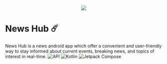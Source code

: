 <div align="center">
</br>
<img src="https://firebasestorage.googleapis.com/v0/b/parent-splash-screen.appspot.com/o/news-hub-logo.png?alt=media&token=0ed29f71-495a-40ab-9c9c-2d3a71a4fe24"/>
</div>

# News Hub ☄️
News Hub is a news android app which offer a convenient and user-friendly way to stay informed about current events, breaking news, and topics of interest in real-time. 
<img alt="API" src="https://img.shields.io/badge/Api%2021+-50f270?logo=android&logoColor=black&style=for-the-badge"/></a>
  <img alt="Kotlin" src="https://img.shields.io/badge/Kotlin-a503fc?logo=kotlin&logoColor=white&style=for-the-badge"/></a>
  <img alt="Jetpack Compose" src="https://img.shields.io/static/v1?style=for-the-badge&message=Jetpack+Compose&color=4285F4&logo=Jetpack+Compose&logoColor=FFFFFF&label="/></a> 
